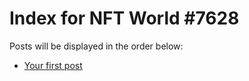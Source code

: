# Index for NFT World #7628
Posts will be displayed in the order below:

- [Your first post](./001-first.md)

